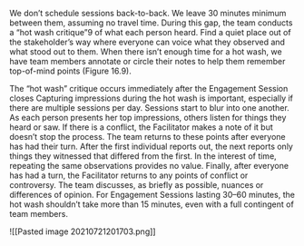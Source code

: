 

We don’t schedule sessions back-to-back. We leave 30 minutes minimum between them, assuming no travel time. During this gap, the team conducts a “hot wash critique”9 of what each person heard. Find a quiet place out of the stakeholder’s way where everyone can voice what they observed and what stood out to them. When there isn’t enough time for a hot wash, we have team members annotate or circle their notes to help them remember top-of-mind points (Figure 16.9).

The “hot wash” critique occurs immediately after the Engagement Session closes
Capturing impressions during the hot wash is important, especially if there are multiple sessions per day. Sessions start to blur into one another. As each person presents her top impressions, others listen for things they heard or saw. If there is a conflict, the Facilitator makes a note of it but doesn’t stop the process. The team returns to these points after everyone has had their turn. After the first individual reports out, the next reports only things they witnessed that differed from the first. In the interest of time, repeating the same observations provides no value. Finally, after everyone has had a turn, the Facilitator returns to any points of conflict or controversy. The team discusses, as briefly as possible, nuances or differences of opinion. For Engagement Sessions lasting 30–60 minutes, the hot wash shouldn’t take more than 15 minutes, even with a full contingent of team members.

![[Pasted image 20210721201703.png]]